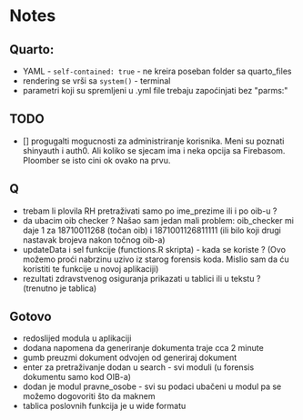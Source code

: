 # Notes

## Quarto:

-   YAML - `self-contained: true` - ne kreira poseban folder sa quarto_files
-   rendering se vrši sa `system()` - terminal
-   parametri koji su spremljeni u .yml file trebaju zapoćinjati bez "parms:"

## TODO

- [] progugalti mogucnosti za administriranje korisnika. Meni su poznati shinyauth i auth0. Ali koliko se sjecam ima i neka opcija sa Firebasom. Ploomber se isto cini ok ovako na prvu.

## Q
- trebam li plovila RH pretraživati samo po ime_prezime ili i po oib-u ?
- da ubacim oib checker ? Našao sam jedan mali problem:
oib_checker mi daje 1 za 18710011268 (točan oib) i 1871001126811111 (ili bilo koji drugi nastavak brojeva nakon točnog oib-a)
-   updateData i sel funkcije (functions.R skripta) - kada se koriste ? (Ovo možemo proći nabrzinu uzivo iz starog forensis koda. Mislio sam da ću koristiti te funkcije u novoj aplikaciji)
- rezultati zdravstvenog osiguranja prikazati u tablici ili u tekstu ? (trenutno je tablica)

## Gotovo
- redoslijed modula u aplikaciji
- dodana napomena da generiranje dokumenta traje cca 2 minute
- gumb preuzmi dokument odvojen od generiraj dokument
- enter za pretraživanje dodan u search - svi moduli (u forensis dokumentu samo kod OIB-a)
- dodan je modul pravne_osobe - svi su podaci ubačeni u modul pa se možemo dogovoriti što da maknem
- tablica poslovnih funkcija je u wide formatu
